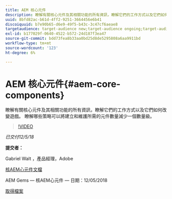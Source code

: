 ```yaml
---
title: AEM 核心元件
description: 瞭解有關核心元件及其相關功能的所有資訊，瞭解它們的工作方式以及它們如何改變遊戲。 瞭解哪些策略可以將建立和維護所需的元件數量減少一個數量級。
uuid: 8bfd82ac-b61d-4ff2-9251-3664456e6b41
discoiquuid: b7e90b65-d6e9-49f5-b43c-3c47cf6aeae8
targetaudience: target-audience new;target-audience ongoing;target-audience upgrader
exl-id: b177029f-0640-4522-b572-24d187f3ea47
source-git-commit: bdd73fea8b33aa0bd25d8de5295808a6aa9911bd
workflow-type: tm+mt
source-wordcount: '123'
ht-degree: 6%

---
```


# AEM 核心元件{#aem-core-components}

瞭解有關核心元件及其相關功能的所有資訊，瞭解它們的工作方式以及它們如何改變遊戲。 瞭解哪些策略可以將建立和維護所需的元件數量減少一個數量級。

>[!VIDEO](https://video.tv.adobe.com/v/25674/)

*已交付12/5/18*

**提交者：**

Gabriel Walt ，產品經理，Adobe

[核AEM心元件文檔](https://helpx.adobe.com/experience-manager/core-components/user-guide.html)

AEM Gems — 核AEM心元件 — 日期：12/05/2018

[取得檔案](assets/aem-gems-aem-sitescorecomponents-12052018.pdf)
